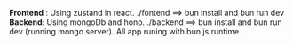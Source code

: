 **Frontend** : Using zustand in react. ./fontend   ==> bun install    and     bun run dev
**Backend**: Using mongoDb and hono.  ./backend   ==> bun install     and     bun run dev (running mongo server).
All app runing with bun js runtime.
